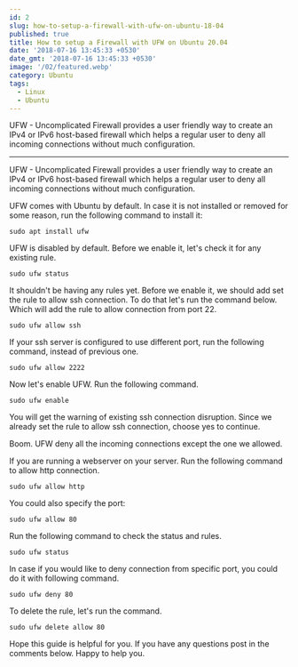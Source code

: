 ```yaml
---
id: 2
slug: how-to-setup-a-firewall-with-ufw-on-ubuntu-18-04
published: true
title: How to setup a Firewall with UFW on Ubuntu 20.04
date: '2018-07-16 13:45:33 +0530'
date_gmt: '2018-07-16 13:45:33 +0530'
image: '/02/featured.webp'
category: Ubuntu
tags:
  - Linux
  - Ubuntu
---
```


UFW - Uncomplicated Firewall provides a user friendly way to create an IPv4 or IPv6 host-based firewall which helps a regular user to deny all incoming connections without much configuration.

---

UFW - Uncomplicated Firewall provides a user friendly way to create an IPv4 or IPv6 host-based firewall which helps a regular user to deny all incoming connections without much configuration.

UFW comes with Ubuntu by default. In case it is not installed or removed for some reason, run the following command to install it:

```
sudo apt install ufw
```

UFW is disabled by default. Before we enable it, let's check it for any existing rule.

```
sudo ufw status
```

It shouldn't be having any rules yet. Before we enable it, we should add set the rule to allow ssh connection. To do that let's run the command below. Which will add the rule to allow connection from port 22.

```
sudo ufw allow ssh
```

If your ssh server is configured to use different port, run the following command, instead of previous one.

```
sudo ufw allow 2222
```

Now let's enable UFW. Run the following command.

```
sudo ufw enable
```

You will get the warning of existing ssh connection disruption. Since we already set the rule to allow ssh connection, choose yes to continue.

Boom. UFW deny all the incoming connections except the one we allowed.

If you are running a webserver on your server. Run the following command to allow http connection.

```
sudo ufw allow http
```

You could also specify the port:

```
sudo ufw allow 80
```

Run the following command to check the status and rules.

```
sudo ufw status
```

In case if you would like to deny connection from specific port, you could do it with following command.

```
sudo ufw deny 80
```

To delete the rule, let's run the command.

```
sudo ufw delete allow 80
```

Hope this guide is helpful for you. If you have any questions post in the comments below. Happy to help you.
